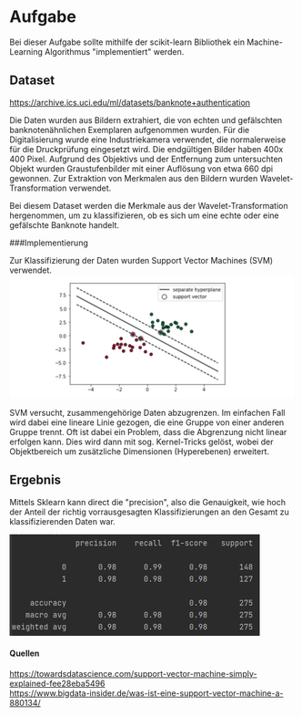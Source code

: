 # Aufgabe

Bei dieser Aufgabe sollte mithilfe der scikit-learn Bibliothek ein Machine-Learning Algorithmus "implementiert" werden.

## Dataset 
https://archive.ics.uci.edu/ml/datasets/banknote+authentication  

Die Daten wurden aus Bildern extrahiert, die von echten und 
gefälschten banknotenähnlichen Exemplaren aufgenommen wurden. 
Für die Digitalisierung wurde eine Industriekamera verwendet, 
die normalerweise für die Druckprüfung eingesetzt wird. Die endgültigen Bilder haben 400x 400 Pixel. Aufgrund des Objektivs und der Entfernung zum untersuchten Objekt wurden Graustufenbilder mit einer Auflösung von etwa 660 dpi gewonnen. Zur Extraktion von Merkmalen aus den Bildern wurden Wavelet-Transformation verwendet.

Bei diesem Dataset werden die Merkmale aus der Wavelet-Transformation hergenommen, um zu klassifizieren, ob es sich um eine echte oder eine gefälschte Banknote handelt.   

###Implementierung  

Zur Klassifizierung der Daten wurden Support Vector Machines (SVM) verwendet.  
![img.png](img.png)

SVM versucht, zusammengehörige Daten abzugrenzen. Im einfachen Fall wird dabei eine lineare Linie gezogen, die eine Gruppe von einer anderen Gruppe trennt. 
Oft ist dabei ein Problem, dass die Abgrenzung nicht linear erfolgen kann. Dies wird dann mit sog. Kernel-Tricks gelöst, wobei der Objektbereich um zusätzliche Dimensionen (Hyperebenen) erweitert. 

## Ergebnis  
Mittels Sklearn kann direct die "precision", 
also die Genauigkeit, wie hoch der Anteil der richtig
vorrausgesagten Klassifizierungen an den Gesamt zu 
klassifizierenden Daten war.

![img_1.png](img_1.png)


#### Quellen

https://towardsdatascience.com/support-vector-machine-simply-explained-fee28eba5496  
https://www.bigdata-insider.de/was-ist-eine-support-vector-machine-a-880134/
